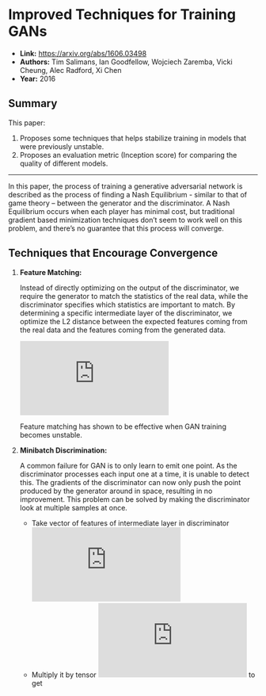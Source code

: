 # Improved Techniques for Training GANs

* **Link:** https://arxiv.org/abs/1606.03498
* **Authors:** Tim Salimans, Ian Goodfellow, Wojciech Zaremba, Vicki Cheung, Alec Radford, Xi Chen
* **Year:** 2016

## Summary

This paper: 
1. Proposes some techniques that helps stabilize training in models that were previously unstable.
2. Proposes an evaluation metric (Inception score) for comparing the quality of different models.

---

In this paper, the process of training a generative adversarial network is described as the process of finding a Nash Equilibrium - similar to that of game theory – between the generator and the discriminator. A Nash Equilibrium occurs when each player has minimal cost, but traditional gradient based minimization techniques don’t seem to work well on this problem, and there’s no guarantee that this process will converge.

## Techniques that Encourage Convergence

1. **Feature Matching:**

   Instead of directly optimizing on the output of the discriminator, we require the generator to match the statistics of the real data, while the discriminator specifies which statistics are important to match.  By determining a specific intermediate layer of the discriminator, we optimize the L2 distance between the expected features coming from the real data and the features coming from the generated data. 
   
   ![feature matching equation](https://latex.codecogs.com/gif.latex?%5Cdpi%7B120%7D%20%5CVert%20%5Cmathbb%7BE%7D%20_x_%7B%5Csim%7D_%7Bp_%7Bdata%7D%7D%20f%28x%29%20-%20%5Cmathbb%7BE%7D_z_%7B%5Csim%7D_%7Bp_z%28z%29%29%7D%20f%28G%28z%29%29%29%20%5CVert_2%5E2)

   Feature matching has shown to be effective when GAN training becomes unstable.

2. **Minibatch Discrimination:**

   A common failure for GAN is to only learn to emit one point. As the discriminator processes each input one at a time, it is unable to detect this. The gradients of the discriminator can now only push the point produced by the generator around in space, resulting in no improvement.
   This problem can be solved by making the discriminator look at multiple samples at once.

   * Take vector of features of intermediate layer in discriminator ![feature vector](https://latex.codecogs.com/gif.latex?%5Cinline%20%5Cdpi%7B120%7D%20f%28x_i%29%20%5Cin%20%5Cmathbb%7BR%7D%5EA)
   * Multiply it by tensor ![tensor](https://latex.codecogs.com/gif.latex?%5Cinline%20%5Cdpi%7B120%7D%20T%20%5Cin%20%5Cmathbb%7BR%7D%5E%7BA%20%5Ctimes%20B%20%5Ctimes%20C%7D) to get 




